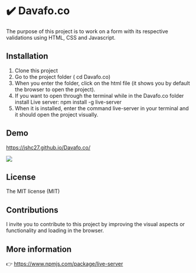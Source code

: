 # :heavy_check_mark: Davafo.co  

The purpose of this project is to work on a form with its respective validations using HTML, CSS and Javascript.

## Installation

1. Clone this project
2. Go to the project folder ( cd Davafo.co)
3. When you enter the folder, click on the html file (it shows you by default the browser to open the project).
4. If you want to open through the terminal while in the Davafo.co folder install Live server: npm install -g live-server
5. When it is installed, enter the command live-server in your terminal and it should open the project visually.

## Demo

https://jshc27.github.io/Davafo.co/

<img src="https://user-images.githubusercontent.com/56690309/126931625-7d99942b-0ec1-4a5a-bc26-753acbeb9372.jpeg">

## License

The MIT license (MIT)

## Contributions
I invite you to contribute to this project by improving the visual aspects or functionality and loading in the browser.

## More information
👉 https://www.npmjs.com/package/live-server
